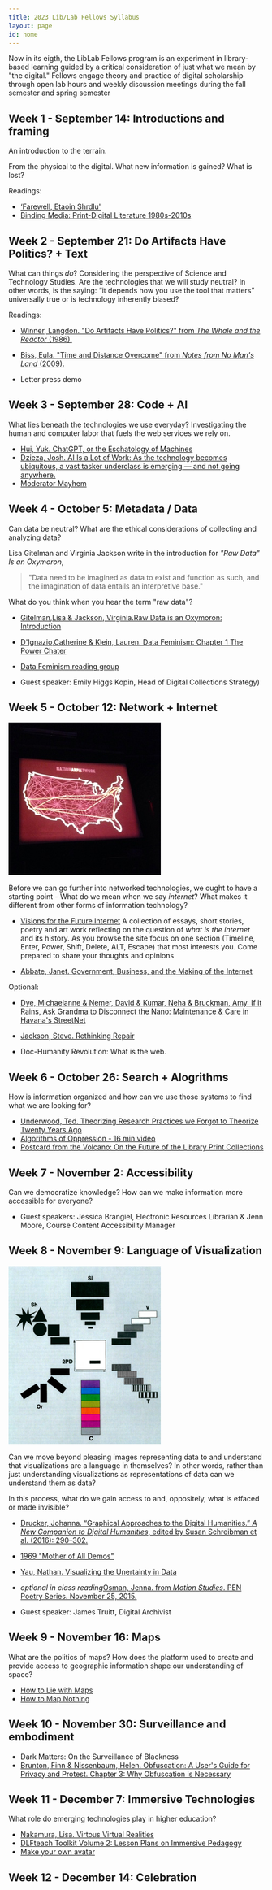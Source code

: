```yaml
---
title: 2023 Lib/Lab Fellows Syllabus
layout: page
id: home
---
```


Now in its eigth, the LibLab Fellows program is an experiment in library-based learning guided by a critical consideration of just what we mean by "the digital." Fellows engage theory and practice of digital scholarship through open lab hours and weekly discussion meetings during the fall semester and spring semester


## Week 1 - September 14: Introductions and framing

An introduction to the terrain.

From the physical to the digital. What new information is gained? What is lost? 

Readings:
- [‘Farewell, Etaoin Shrdlu'](https://www.nytimes.com/video/insider/100000004687429/farewell-etaoin-shrdlu.html)
- [Binding Media: Print-Digital Literature 1980s-2010s](https://elikaortega.net/projects/1_project/)

## Week 2 - September 21: Do Artifacts Have Politics? + Text

What can things *do*? Considering the perspective of Science and Technology Studies. Are the technologies that we will study neutral? In other words, is the saying: “it depends how you use the tool that matters” universally true or is technology inherently biased?

Readings:
- [Winner, Langdon. "Do Artifacts Have Politics?" from *The Whale and the Reactor* (1986).](https://www.cc.gatech.edu/~beki/cs4001/Winner.pdf)
- [Biss, Eula. "Time and Distance Overcome" from *Notes from No Man's Land* (2009).](https://pubs.lib.uiowa.edu/iowareview/article/16487/galley/124886/view/)

- Letter press demo
## Week 3 - September 28: Code + AI

What lies beneath the technologies we use everyday? Investigating the human and computer labor that fuels the web services we rely on. 

- [Hui, Yuk. ChatGPT, or the Eschatology of Machines](https://www.e-flux.com/journal/137/544816/chatgpt-or-the-eschatology-of-machines/)
- [Dzieza, Josh. AI Is a Lot of Work: As the technology becomes ubiquitous, a vast tasker underclass is emerging — and not going anywhere.](https://nymag.com/intelligencer/article/ai-artificial-intelligence-humans-technology-business-factory.html)
- [Moderator Mayhem](https://moderatormayhem.engine.is/)
  
## Week 4 - October 5: Metadata / Data

Can data be neutral? What are the ethical considerations of collecting and analyzing data? 

Lisa Gitelman and Virginia Jackson write in the introduction for *"Raw Data" Is an Oxymoron*, 
>"Data need to be imagined as data to exist and function as such, and the imagination of data entails an interpretive base."

What do you think when you hear the term "raw data"? 

- [Gitelman,Lisa & Jackson, Virginia.Raw Data is an Oxymoron: Introduction ](https://doi.org/10.7551/mitpress/9302.001.0001)
- [D'Ignazio,Catherine & Klein, Lauren. Data Feminism: Chapter 1 The Power Chater](https://doi.org/10.7551/mitpress/11805.001.0001)
- [Data Feminism reading group](https://datafeminism.io/blog/book/data-feminism-reading-group/)

- Guest speaker: Emily Higgs Kopin, Head of Digital Collections Strategy)

## Week 5 - October 12: Network + Internet
![National ARPA Network Map](media/arpa-network.jpg)

Before we can go further into networked technologies, we ought to have a starting point - What do we mean when we say *internet*? What makes it different from other forms of information technology?

- [Visions for the Future Internet](https://findingctrl.nesta.org.uk/) A collection of essays, short stories, poetry and art work reflecting on the question of *what is the internet* and its history. As you browse the site focus on one section (Timeline, Enter, Power, Shift, Delete, ALT, Escape) that most interests you. Come prepared to share your thoughts and opinions

- [Abbate, Janet. Government, Business, and the Making of the Internet](https://www.jstor.org/stable/3116559)

Optional:

- [Dye, Michaelanne & Nemer, David & Kumar, Neha & Bruckman, Amy. If it Rains, Ask Grandma to Disconnect the Nano: Maintenance & Care in Havana's StreetNet](https://dl.acm.org/doi/abs/10.1145/3359289)

- [Jackson, Steve. Rethinking Repair](https://sjackson.infosci.cornell.edu/Jackson_RethinkingRepair(MITPress2014).pdf)

- Doc-Humanity Revolution: What is the web. 

## Week 6 - October 26: Search + Alogrithms

How is information organized and how can we use those systems to find what we are looking for?

- [Underwood, Ted. Theorizing Research Practices we Forgot to Theorize Twenty Years Ago](https://www.jstor.org/stable/10.1525/rep.2014.127.1.64?sid=primo)
- [Algorithms of Oppression - 16 min video](https://www.youtube.com/watch?v=UXuJ8yQf6dI)
- [Postcard from the Volcano: On the Future of the Library Print Collections](https://www.jstor.org/stable/j.ctv16qjxqm.9)

## Week 7 - November 2: Accessibility
Can we democratize knowledge? How can we make information more accessible for everyone?

- Guest speakers: Jessica Brangiel, Electronic Resources Librarian & Jenn Moore, Course Content Accessibility Manager

## Week 8 - November 9: Language of Visualization

[![Bertin, Semiology of Graphics. 1983. p. 43.](media/bertin.png)](https://www.historyofinformation.com/detail.php?id=3361)

Can we move beyond pleasing images representing data to and understand that visualizations are a language in themselves? In other words, rather than just understanding visualizations as representations of data can we understand them as data?

In this process, what do we gain access to and, oppositely, what is effaced or made invisible?

- [Drucker, Johanna. “Graphical Approaches to the Digital Humanities.” *A New Companion to Digital Humanities*, edited by Susan Schreibman et al. (2016): 290–302.](https://ebookcentral.proquest.com/lib/swarthmore/reader.action?docID=4093339&ppg=290) 
- [1969 "Mother of All Demos"](https://youtu.be/B6rKUf9DWRI)
- [Yau, Nathan. Visualizing the Unertainty in Data](https://flowingdata.com/2018/01/08/visualizing-the-uncertainty-in-data/)
- *optional in class reading*[Osman, Jenna. from *Motion Studies*. PEN Poetry Series. November 25, 2015.](https://pen.org/from-motion-studies/)

- Guest speaker: James Truitt, Digital Archivist

## Week 9 - November 16: Maps
What are the politics of maps? How does the platform used to create and provide access to geographic information shape our understanding of space? 

- [How to Lie with Maps](https://tripod.swarthmore.edu/permalink/01TRI_INST/1e1odpu/alma991013533059704921) 
- [How to Map Nothing](https://placesjournal.org/article/how-to-map-nothing/)

## Week 10 - November 30: Surveillance and embodiment

-  Dark Matters: On the Surveillance of Blackness
-  [Brunton, Finn  & Nissenbaum, Helen. Obfuscation: A User's Guide for Privacy and Protest. Chapter 3: Why Obfuscation is Necessary](https://doi.org/10.7551/mitpress/9780262029735.001.0001)

## Week 11 - December 7: Immersive Technologies
What role do emerging technologies play in higher education?

- [Nakamura, Lisa. Virtous Virtual Realities](https://journals.sagepub.com/doi/full/10.1177/1470412920906259)
- [DLFteach Toolkit Volume 2: Lesson Plans on Immersive Pedagogy](https://dlfteach.pubpub.org/dlfteach-toolkit-2)
- [Make your own avatar](https://readyplayer.me/avatar )

## Week 12 - December 14: Celebration

<!--## Week 7: Observable + privacy 

Is the internet listening? Is the internet listening to everybody? What if, by design, we can never know for sure? This week we will focus on the porous border between technical, social, and personal implications of continuous data collection.

- [The New Organs](https://neworgans.net/) Watch the 10 minute video and explore the landing page.
- [Cyril, Malkia. "Watching the Black Body." In *McSweeney’s* 54, pp. 0134-0146.](https://www.eff.org/deeplinks/2019/02/watching-black-body)
- [FBI report for Black Identity Extremist](https://www.documentcloud.org/documents/4067711-BIE-Redacted.html)
- [Brunton, Fin & Nissenbaum, Helen. Chapter 3 "Why is Obfuscation Necessary." In *Obfuscation: A User's Guide for Privacy and Protest*."](https://ebookcentral.proquest.com/lib/swarthmore/reader.action?docID=4093096&ppg=58)


## Week 8: Algorithms
The question of "What is an Algorithm?" is as important as the question of "What does an Algorithm do?"  There is a tension at play in what these authors are writing about and as you read and watch, pay attention to their answers to both questions. How would you answer?

- [Benjamin, Ruha. Short chapter 2."Default Discrimination Is the Glitch Systemic?" In *The New Jim Code*](https://ebookcentral.proquest.com/lib/swarthmore/reader.action?docID=5820427&ppg=61)
- [Schmidth, Ben. "Do Digital Humanists Need to Understand Algorithms?" *Debates in the Digital Humanities 2016*, edited by Gold, Matthew and Klein, Lauren.](https://dhdebates.gc.cuny.edu/read/untitled/section/557c453b-4abb-48ce-8c38-a77e24d3f0bd)
-  [Machine Bias in Propublica by Julia Angwin, Jeff Larson, Surya Mattu and Lauren Kirchner,](https://www.propublica.org/article/machine-bias-risk-assessments-in-criminal-sentencing)


<!--### Week 8: On Clouds

Circling back to our earlier conversation about how the web works, when so much of infrastructure involves the effort to ensure it remains invisible, what does it take to make sense of infrastructure, that is, make infrastructure sensible and perceptible?

- [Tung-Hui, Hu. “Introduction.” In *A Prehistory of the Cloud* (2015)](https://ebookcentral.proquest.com/lib/swarthmore/reader.action?docID=3433802&ppg=10)
- [Simon, Johnny. “These Beautiful Photos Reveal the Internet Is Hiding in Plain Sight.” *Quartz*. October 5, 2016.](https://qz.com/770849/these-beautiful-photos-reveal-the-internet-is-hiding-in-plain-sight/)
- [How Amazon uses 18-wheeler to transfer heavy data loads to the cloud](https://www.cnbc.com/2019/07/19/how-amazon-uses-snowmobile-trucks-snowball-devices-for-data-transfer.html)
- [Donnelly, Timothy. "The Cloud Corporation." *Poetry Foundation*.](https://www.poetryfoundation.org/poems/54305/the-cloud-corporation)
- *related previous reading* [Mattern, Shannon. "How to Map Nothing." *Places Journal* (March, 2021)](https://placesjournal.org/article/how-to-map-nothing/?cn-reloaded=1)
- *optional* [Jackson, Steven. 2014. "Rethinking Repair," from Media Technologies: Essays on Communication, Materiality, and Society](https://sjackson.infosci.cornell.edu/RethinkingRepairPROOFS(reduced)Aug2013.pdf)

## Week 9: Observable and the Computational Essay

## Week 10: Surveillance & Privacy

Is the internet listening? Is the internet listening to everybody? What if, by design, we can never know for sure? This week we will focus on the porous border between technical, social, and personal implications of continuous data collection.

- [The New Organs](https://neworgans.net/) Watch the 10 minute video and explore the landing page.

"The New Organs is a project to gather, archive and investigate the theories and realities of corporate surveillance."

- [Cyril, Malkia. "Watching the Black Body." In *McSweeney’s* 54, pp. 0134-0146.](https://www.eff.org/deeplinks/2019/02/watching-black-body)
- [FBI report for Black Identity Extremist](https://www.documentcloud.org/documents/4067711-BIE-Redacted.html)
- *Optional* [Brunton, Fin & Nissenbaum, Helen. "Why is Obfuscation Necessary." In *Obfuscation: A User's Guide for Privacy and Protest*."](https://www.zotero.org/groups/2224126/liblab/items/386WF94A/file)

## Week 11: Algorithms

![Logical NAND alogrithm](https://upload.wikimedia.org/wikipedia/commons/d/d4/TTL_npn_nand.svg)

The question of "What is an Algorithm?" is as important as the question of "What does an Algorithm do?"  There is a tension at play in what these authors are writing about and as you read and watch, pay attention to their answers to both questions. How would you answer?

- [Schmidth, Ben. "Do Digital Humanists Need to Understand Algorithms?" *Debates in the Digital Humanities 2016*, edited by Gold, Matthew and Klein, Lauren.](https://dhdebates.gc.cuny.edu/read/untitled/section/557c453b-4abb-48ce-8c38-a77e24d3f0bd)
- [Bogost, Ian. "The Cathedral of Computation." *The Atlantic*. January 15, 2015.](https://www.theatlantic.com/technology/archive/2015/01/the-cathedral-of-computation/384300/)
- [New Paradigms of Justice. A talk by Dr. Safiya Noble author of *Algorithms of Oppression* (47min). Warning: racist laguange and images displayed during presentation.](https://youtu.be/zJSDPpGsCXE)

## Week 10: Interlude 
How can we intervene or coopt the tools/discourse of commercial tech to approach pressing social and political problems? What limitations or problems might arise in doing so? This week we took a break from our regularly scheduled programming to collaborate on a mini design sprint, a tiny gesture towards electoral catharsis.

## Week 11: Machine Learning

Over the last twenty years give or take, the fabric of our lives has been interwoven with a special class of algorithms: Algorithms that use dynamic statistical weighting plus training data to generate novel outputs that may not have been explicitly programmed. Algorithms that, with more data and more iterations, self-modify. Spam filtering. Suggested text. Recommendations. Siri. Facial detection/recognition. Self-driving cars. This is not new!

In thinking about our last readings for the semester, take stock of the stack we've built so far during this semester: :turtle: artifacts **+** politics **+** HTML/CSS **+** internet infrastructure **+** clouds **+** data collection :turtle:

How might machine learning leverage the whole stack to ask pressing questions about not only our pasts but also possible futures?

- ["A Visual Introduction to Machine Learning" Part 1 & Part 2, from R2D3.](http://www.r2d3.us/)
- [Assogba, Yannick. "Machine Visions: Exploring Visual Motifs in Wes Anderson Films."](http://clome.info/work/machine-visions/)
- *Coded Bias*, dir. Shalini Kantayya (2020).

*Optional*
- [Onuha, Mimi and Mother Cyborg. *A People's Guide to AI*, Allied Media (2018).](https://alliedmedia.org/wp-content/uploads/2020/09/peoples-guide-ai.pdf)
  - How do we talk about machine learning to non-experts whose lives are nevertheless impacted?
- [Pipkin, Everest. "On Lacework." *Unthinking Photography* (July 2020).](https://unthinking.photography/articles/on-lacework)
  - Is there an aesthetics to machine learning?
- [Riedl, Mark. "Automated Rationale Generation." arXiv:1901.03729  (2011).](https://arxiv.org/abs/1901.03729)
  - [Project Page](https://gvu.gatech.edu/research/projects/explainable-ai-rationale-generation)
  - [Demo YouTube Video](https://www.youtube.com/watch?v=vXcuLEBwXsQ)
  - Beyond the scope of this class but worth pointing to an emerging trend called Explainable AI of which this is one particularly entertaining example. What would it mean to ensure algorithms are intelligible by humans? To whom should this responsibility fall? -->
